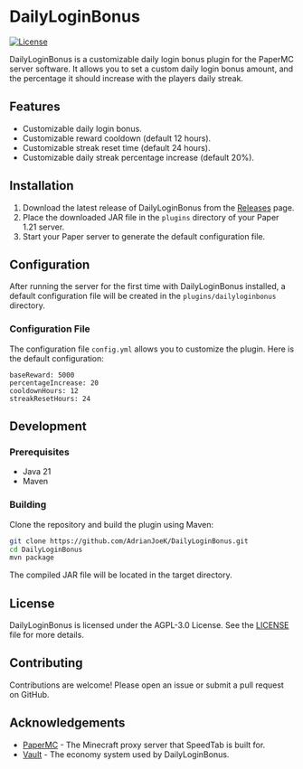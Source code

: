 # DailyLoginBonus

[![License](https://img.shields.io/badge/License-AGPL-blue.svg)](LICENSE)

DailyLoginBonus is a customizable daily login bonus plugin for the PaperMC server software. It allows you to set a custom daily login bonus amount, and the percentage it should increase with the players daily streak.

## Features

- Customizable daily login bonus.
- Customizable reward cooldown (default 12 hours).
- Customizable streak reset time (default 24 hours).
- Customizable daily streak percentage increase (default 20%).

## Installation

1. Download the latest release of DailyLoginBonus from the [Releases](https://github.com/AdrianJoeK/DailyLoginBonus/releases) page.
2. Place the downloaded JAR file in the `plugins` directory of your Paper 1.21 server.
3. Start your Paper server to generate the default configuration file.

## Configuration

After running the server for the first time with DailyLoginBonus installed, a default configuration file will be created in the `plugins/dailyloginbonus` directory.

### Configuration File

The configuration file `config.yml` allows you to customize the plugin. Here is the default configuration:

```hocon
baseReward: 5000
percentageIncrease: 20
cooldownHours: 12
streakResetHours: 24
```

## Development
### Prerequisites
* Java 21
* Maven
### Building
Clone the repository and build the plugin using Maven:

```sh
git clone https://github.com/AdrianJoeK/DailyLoginBonus.git
cd DailyLoginBonus
mvn package
```

The compiled JAR file will be located in the target directory.

## License
DailyLoginBonus is licensed under the AGPL-3.0 License. See the [LICENSE](https://github.com/AdrianJoeK/DailyLoginBonus/blob/master/LICENSE) file for more details.

## Contributing
Contributions are welcome! Please open an issue or submit a pull request on GitHub.

## Acknowledgements
* [PaperMC](https://papermc.io/software/paper) - The Minecraft proxy server that SpeedTab is built for.
* [Vault](https://github.com/milkbowl/Vault) - The economy system used by DailyLoginBonus.
